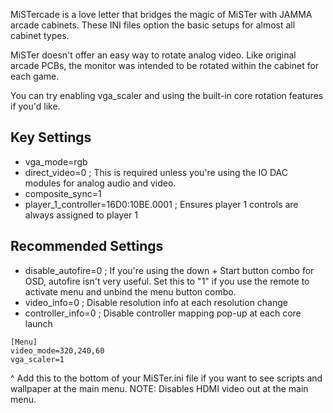 MiSTercade is a love letter that bridges the magic of MiSTer with JAMMA arcade cabinets. These INI files option the basic setups for almost all cabinet types.

MiSTer doesn't offer an easy way to rotate analog video. Like original arcade PCBs, the monitor was intended to be rotated within the cabinet for each game.

You can try enabling vga_scaler and using the built-in core rotation features if you'd like.

## Key Settings
* vga_mode=rgb 
* direct_video=0 ; This is required unless you're using the IO DAC modules for analog audio and video.
* composite_sync=1
* player_1_controller=16D0:10BE.0001 ; Ensures player 1 controls are always assigned to player 1

## Recommended Settings
* disable_autofire=0 ; If you're using the down + Start button combo for OSD, autofire isn't very useful. Set this to "1" if you use the remote to activate menu and unbind the menu button combo.
* video_info=0 ; Disable resolution info at each resolution change
* controller_info=0 ; Disable controller mapping pop-up at each core launch

```
[Menu]
video_mode=320,240,60
vga_scaler=1
```
^ Add this to the bottom of your MiSTer.ini file if you want to see scripts and wallpaper at the main menu. NOTE: Disables HDMI video out at the main menu.
